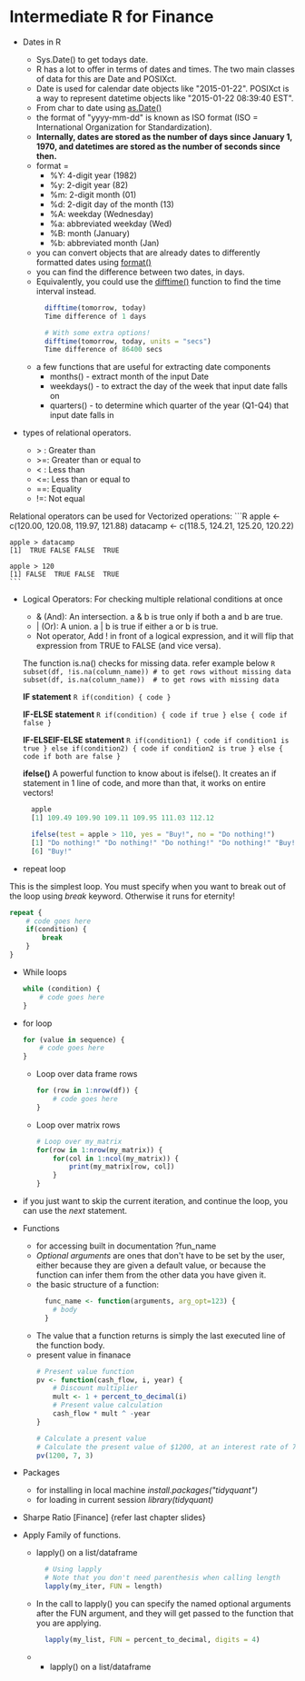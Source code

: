 # Intermediate R for Finance

- Dates in R
  - Sys.Date() to get todays date.
  - R has a lot to offer in terms of dates and times. The two main classes of data for this are Date and POSIXct.
  - Date is used for calendar date objects like "2015-01-22". POSIXct is a way to represent datetime objects like "2015-01-22         08:39:40 EST".
  - From char to date using [as.Date()](https://www.rdocumentation.org/packages/base/versions/3.3.2/topics/as.Date)
  - the format of "yyyy-mm-dd" is known as ISO format (ISO = International Organization for Standardization).
  - **Internally, dates are stored as the number of days since January 1, 1970, and datetimes are stored as the number of seconds     since then.**
  - format =
    - %Y: 4-digit year (1982)
    - %y: 2-digit year (82)
    - %m: 2-digit month (01)
    - %d: 2-digit day of the month (13)
    - %A: weekday (Wednesday)
    - %a: abbreviated weekday (Wed)
    - %B: month (January)
    - %b: abbreviated month (Jan)
  - you can convert objects that are already dates to differently formatted dates using [format()](https://www.rdocumentation.org/packages/base/versions/3.3.2/topics/format)
  - you can find the difference between two dates, in days.
  - Equivalently, you could use the [difftime()](https://www.rdocumentation.org/packages/base/versions/3.3.2/topics/difftime)         function to find the time interval instead.
    ```R
      difftime(tomorrow, today)
      Time difference of 1 days

      # With some extra options!
      difftime(tomorrow, today, units = "secs")
      Time difference of 86400 secs
    ```
  - a few functions that are useful for extracting date components
    - months() - extract month of the input Date
    - weekdays() - to extract the day of the week that input date falls on
    - quarters() - to determine which quarter of the year (Q1-Q4) that input date falls in

- types of relational operators.
  - \> : Greater than
  - \>=: Greater than or equal to
  - < : Less than
  - <=: Less than or equal to
  - ==: Equality
  - !=: Not equal

Relational operators can be used for  Vectorized operations:
    ```R
    apple <- c(120.00, 120.08, 119.97, 121.88)
    datacamp  <- c(118.5, 124.21, 125.20, 120.22)

    apple > datacamp
    [1]  TRUE FALSE FALSE  TRUE

    apple > 120
    [1] FALSE  TRUE FALSE  TRUE
    ```
- Logical Operators: For checking multiple relational conditions at once
  - & (And): An intersection. a & b is true only if both a and b are true.
  - | (Or): A union. a | b is true if either a or b is true.
  - Not operator, Add ! in front of a logical expression, and it will flip that expression from TRUE to FALSE (and vice versa).

  The function is.na() checks for missing data. refer example below
      ```R
        subset(df, !is.na(column_name)) # to get rows without missing data
        subset(df, is.na(column_name))  # to get rows with missing data
      ```

  **IF statement**
      ```R
        if(condition) {
          code
        }
      ```

  **IF-ELSE statement**
      ```R
        if(condition) {
          code if true
        } else {
            code if false
        }
      ```

  **IF-ELSEIF-ELSE statement**
      ```R
        if(condition1) {
          code if condition1 is true
        } else if(condition2) {
            code if condition2 is true
        } else {
            code if both are false
        }
      ```

  **ifelse()**
  A powerful function to know about is ifelse(). It creates an if statement in 1 line of code, and more than that, it works on entire vectors!

  ```R
    apple
    [1] 109.49 109.90 109.11 109.95 111.03 112.12

    ifelse(test = apple > 110, yes = "Buy!", no = "Do nothing!")
    [1] "Do nothing!" "Do nothing!" "Do nothing!" "Do nothing!" "Buy!"
    [6] "Buy!"
  ```

- repeat loop

This is the simplest loop. You must specify when you want to break out of the loop using *break* keyword.
Otherwise it runs for eternity!

```R
repeat {
    # code goes here
    if(condition) {
        break
    }
}
```

- While loops
    ```R
    while (condition) {
        # code goes here
    }
    ```

- for loop
    ```R
    for (value in sequence) {
        # code goes here
    }
    ```
  - Loop over data frame rows
    ```R
    for (row in 1:nrow(df)) {
        # code goes here
    }
    ```

  - Loop over matrix rows
    ```R
    # Loop over my_matrix
    for(row in 1:nrow(my_matrix)) {
        for(col in 1:ncol(my_matrix)) {
            print(my_matrix[row, col])
        }
    }
    ```

- if you just want to skip the current iteration, and continue the loop, you can use the *next* statement.

- Functions
  - for accessing built in documentation ?fun_name
  - *Optional arguments* are ones that don't have to be set by the user, either because they are given a default value, or because    the function can infer them from the other data you have given it.
  - the basic structure of a function:
    ```R
      func_name <- function(arguments, arg_opt=123) {
        # body
      }
    ```
  - The value that a function returns is simply the last executed line of the function body.
  - present value in finanace
    ```R
    # Present value function
    pv <- function(cash_flow, i, year) {
        # Discount multiplier
        mult <- 1 + percent_to_decimal(i)
        # Present value calculation
        cash_flow * mult ^ -year
    }

    # Calculate a present value
    # Calculate the present value of $1200, at an interest rate of 7%, to be received 3 years from now.
    pv(1200, 7, 3)
    ```

- Packages
  - for installing in local machine *install.packages("tidyquant")*
  - for loading in current session *library(tidyquant)*

- Sharpe Ratio [Finance] {refer last chapter slides}

- Apply Family of functions.
  - lapply() on a list/dataframe
    ```R
      # Using lapply
      # Note that you don't need parenthesis when calling length
      lapply(my_iter, FUN = length)
    ```
  - In the call to lapply() you can specify the named optional arguments after the FUN argument, and they will get passed to the function that you are applying.
    ```R
      lapply(my_list, FUN = percent_to_decimal, digits = 4)
    ```
  - - lapply() on a list/dataframe